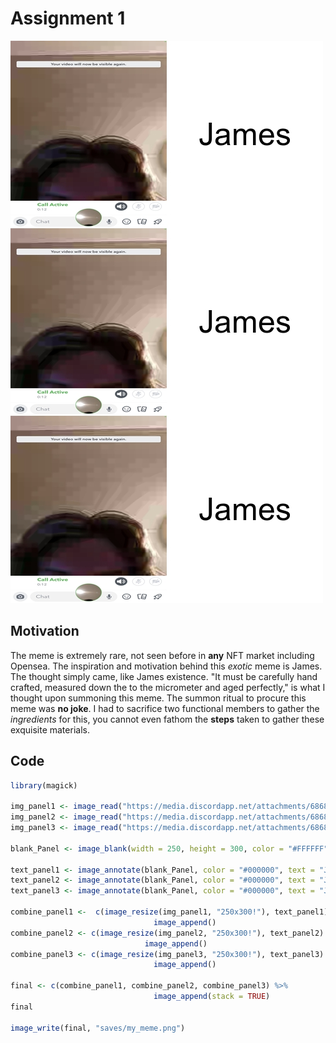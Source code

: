 # Assignment 1
![](my_meme.png)
## Motivation 
The meme is extremely rare, not seen before in **any** NFT market including Opensea. The inspiration and motivation behind this *exotic* meme is James. The thought simply came, like James existence. "It must be carefully hand crafted, measured down the to the micrometer and aged perfectly," is what I thought upon summoning this meme. The summon ritual to procure this meme was **no joke**. I had to sacrifice two functional members to gather the *ingredients* for this, you cannot even fathom the **steps** taken to gather these exquisite materials. 
## Code 
```R
library(magick)

img_panel1 <- image_read("https://media.discordapp.net/attachments/686807262773510168/907591046609928212/IMG_5815.png")
img_panel2 <- image_read("https://media.discordapp.net/attachments/686807262773510168/907591046609928212/IMG_5815.png")
img_panel3 <- image_read("https://media.discordapp.net/attachments/686807262773510168/907591046609928212/IMG_5815.png")

blank_Panel <- image_blank(width = 250, height = 300, color = "#FFFFFF")

text_panel1 <- image_annotate(blank_Panel, color = "#000000", text = "James", size = 50, gravity = "center")
text_panel2 <- image_annotate(blank_Panel, color = "#000000", text = "James", size = 50, gravity = "center")
text_panel3 <- image_annotate(blank_Panel, color = "#000000", text = "James", size = 50, gravity = "center")

combine_panel1 <-  c(image_resize(img_panel1, "250x300!"), text_panel1) %>%
                                image_append() 
combine_panel2 <- c(image_resize(img_panel2, "250x300!"), text_panel2) %>%
                              image_append() 
combine_panel3 <- c(image_resize(img_panel3, "250x300!"), text_panel3) %>%
                                image_append() 

final <- c(combine_panel1, combine_panel2, combine_panel3) %>%
                                image_append(stack = TRUE) 
final

image_write(final, "saves/my_meme.png")

```
